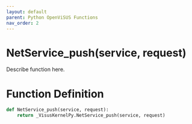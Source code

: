 ```yaml
---
layout: default
parent: Python OpenViSUS Functions
nav_order: 2
---
```


# NetService_push(service, request)

Describe function here.

# Function Definition

```python
def NetService_push(service, request):
    return _VisusKernelPy.NetService_push(service, request)
```